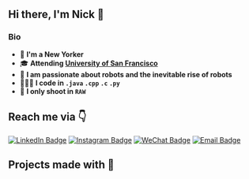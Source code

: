 ## Hi there, I'm Nick 👋

### Bio
* 🚶 **I'm a New Yorker**
* 🎓 **Attending <a href= "https://www.usfca.edu/" target="_blank" rel="noreferrer noopener">University of San Francisco</a>**
* 🤖 **I am passionate about robots and the inevitable rise of robots**
* 👨🏻‍💻 **I code in `.java` `.cpp` `.c` `.py`**
* 📸 **I only shoot in `RAW`**

## Reach me via 👇
[![LinkedIn Badge](https://img.shields.io/badge/LinkedIn-Profile-informational?style=flat&logo=linkedin&logoColor=white&color=0D76A8)](https://www.linkedin.com/in/skhan26/)
[![Instagram Badge](https://img.shields.io/badge/Instagram-Profile-informatinal?style=flat&logo=instagram)](https://www.instagram.com/esolonick)
[![WeChat Badge](https://img.shields.io/badge/WeChat-Profile-informational?style=flat&logo=wechat)](weixin://dl/chat?{wxid_xaeq9i7I615312})
[![Email Badge](https://img.shields.io/badge/Email-blue?style=flat&logo=email)](mailto:slimy-pier-0s@icloud.com)

## Projects made with 🤌